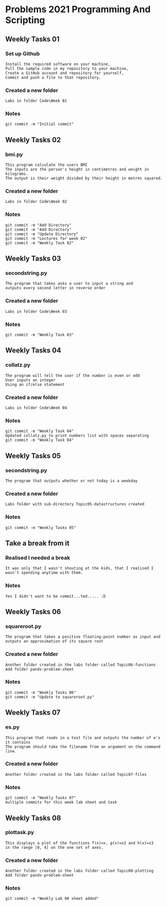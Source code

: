 # Problems 2021 Programming And Scripting

## Weekly Tasks 01
### Set up Github
    Install the required software on your machine,
    Pull the sample code in my repository to your machine,
    Create a GitHub account and repository for yourself,
    Commit and push a file to that repository.
### Created a new folder 
    Labs in folder Code\Week 01
### Notes
    git commit -m "Initial commit"


## Weekly Tasks 02
### bmi.py
    This program calculate the users BMI
    The inputs are the person's height in centimetres and weight in kilograms.
    The output is their weight divided by their height in metres squared.
### Created a new folder 
    Labs in folder Code\Week 02
### Notes
    git commit -m "Add Directory"
    git commit -m "Add Directory"
    git commit -m "Update Directory"
    git commit -m "Lectures for week 02"
    git commit -m "Weekly Task 02"


## Weekly Tasks 03
### secondstring.py
    The program that takes asks a user to input a string and 
    outputs every second letter in reverse order
### Created a new folder 
    Labs in folder Code\Week 03
### Notes
    git commit -m "Weekly Task 03"


## Weekly Tasks 04
### collatz.py
    The program will tell the user if the number is even or odd
    User inputs an integer
    Using an if/else statement
### Created a new folder 
    Labs in folder Code\Week 04
### Notes
    git commit -m "Weekly Task 04"
    Updated collatz.py to print numbers list with spaces separating
    git commit -m "Weekly Task 04"  


## Weekly Tasks 05
### secondstring.py
    The program that outputs whether or not today is a weekday
### Created a new folder 
    Labs folder with sub-directory Topic05-datastructures created
### Notes
    git commit -m "Weekly Tasks 05"


## Take a break from it
### Realised I needed a break
    It was only that I wasn't shouting at the kids, that I realised I wasn't spending anytime with them. 
### Notes
    Yes I didn't want to be commit...ted..... :D


## Weekly Tasks 06
### squareroot.py
    The program that takes a positive floating-point number as input and outputs an approximation of its square root
### Created a new folder 
    Another folder created in the labs folder called Topic06-functions
    Add folder pands-problem-sheet
### Notes
    git commit -m "Weekly Tasks 06"
    git commit -m "Update to squareroot.py"


## Weekly Tasks 07
### es.py
    This program that reads in a text file and outputs the number of e's it contains
    The program should take the filename from an argument on the command line.
### Created a new folder 
    Another folder created in the labs folder called Topic07-files
### Notes
    git commit -m "Weekly Tasks 07"
    multiple commits for this week lab sheet and task


## Weekly Tasks 08
### plottask.py
    This displays a plot of the functions f(x)=x, g(x)=x2 and h(x)=x3 
    in the range [0, 4] on the one set of axes.
### Created a new folder 
    Another folder created in the labs folder called Topic08-plotting
    Add folder pands-problem-sheet
### Notes
    git commit -m "Weekly Lab 08 sheet added"